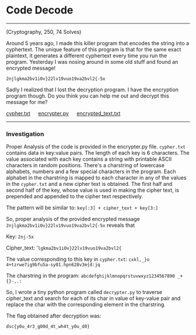 # Code Decode

---

(Cryptography, 250, 74 Solves)

Around 5 years ago, I made this killer program that encodes the string into a cyphertext. The unique feature of this program is that for the same exact plaintext, it generates a different cyphertext every time you run the program. Yesterday I was nosing around in some old stuff and found an encrypted message!

`2njlgkma2bv1i0v}22lv19vuo19va2bvl2{-5x`

Sadly I realized that I lost the decryption program. I have the encryption program though. Do you think you can help me out and decrypt this message for me?

[cypher.txt](https://github.com/gddaredevil/writeups/blob/master/DeconstruCT.F_2021/Code_Decode/cypher.txt) &emsp; [encrypter.py](https://github.com/gddaredevil/writeups/blob/master/DeconstruCT.F_2021/Code_Decode/encrypter.py) &emsp; [encrypted_text.txt](https://github.com/gddaredevil/writeups/blob/master/DeconstruCT.F_2021/Code_Decode/encrypted_text.txt)

---

### Investigation

Proper Analysis of the code is provided in the encrypter.py file.
`cypher.txt` contains data in key:value pairs. The length of each key is 6 characters. 
The value associated with each key contains a string with printable ASCII characters in random positions.
There's a charstring of lowercase alphabets, numbers and a few special characters in the program. Each alphabet in the charstring is mapped to each character in any of the values in the `cypher.txt` and a new cipher text is obtained.
The first half and second half of the key, whose value is used in making the cipher text, is prepended and appended to the cipher text respectively. 

The pattern will be similar to: `key[:3] + cipher_text + key[3:]`

So, proper analysis of the provided encrypted message `2njlgkma2bv1i0v}22lv19vuo19va2bvl2{-5x` reveals that

Key: `2nj-5x`

Cipher_text: '`lgkma2bv1i0v}22lv19vuo19va2bvl2{`

The value corresponding to this key in `cypher.txt`: `cxkl,_}o 4+tzrwe7ig9bfu5a-sy01.hpn628v3m{d:jq`

The charstring in the program: `abcdefghijklmnopqrstuvwxyz1234567890 _+{}-,.:`

So, I wrote a tiny python program called `decrypter.py` to traverse cipher_text and search for each of its char in value of key-value pair and replace the char with the corresponding element in the charstring.

The flag obtained after decryption was:

`dsc{y0u_4r3_g00d_4t_wh4t_y0u_d0}`



